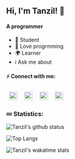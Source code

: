 ## Hi, I'm Tanzil! :wave:


#### A programmer

- :telescope: Student 
- :seedling: Love progrmming  
- :earth_africa: Learner
- :information_source: Ask me about

#### :zap: Connect with me:
[<img align="left" alt="tanzil.web | Facebook" width="22px" style="padding:8px" src="https://simpleicons.org/icons/facebook.svg" />][facebook]
[<img align="left" alt="tanzilamd | Telegram" width="22px" style="padding:8px" src="https://simpleicons.org/icons/telegram.svg" />][telegram]
[<img align="left" alt="learnwithtanzil | youtube" width="22px" style="padding:8px" src="https://simpleicons.org/icons/youtube.svg">][youtube]
[<img align="left" alt="tanzilamd | insta" width="22px" style="padding:8px" src="https://simpleicons.org/icons/instagram.svg">][instagram]


<br />
<br/>

### :zzz: Statistics:
![Tanzil's github status](https://github-readme-stats.vercel.app/api?username=tanzilamd&show_icons=true&theme=merko&card_width=450)

![Top Langs](https://github-readme-stats.vercel.app/api/top-langs/?username=tanzilamd&layout=demo&theme=gruvbox&langs_count=15&card_width=480)

![Tanzil's wakatime stats](https://github-readme-stats.vercel.app/api/wakatime?username=tanzilamd&card_width=450)






[facebook]: https://facebook.com/tanzil.web
[telegram]: https://t.me/tanzilamd
[youtube]: https://www.youtube.com/channel/UCBy4hBWyBHsRMP8cQT9NRqw
[instagram]: https://www.instagram.com/tanzilamd/





